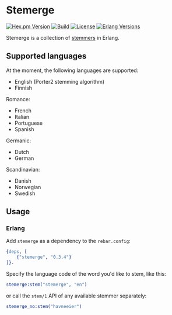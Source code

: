 # Stemerge

[![Hex.pm Version](https://img.shields.io/hexpm/v/stemerge?style=flat-square&color=39b8a5)](https://hex.pm/packages/stemerge)
[![Build](https://img.shields.io/github/actions/workflow/status/donderom/stemerge/main.yml?style=flat-square&logo=github)](https://github.com/donderom/stemerge/actions/workflows/main.yml)
[![License](https://img.shields.io/github/license/donderom/stemerge?style=flat-square)](https://github.com/donderom/stemerge/blob/main/LICENSE)
[![Erlang Versions](https://img.shields.io/badge/Erlang-24%20to%2028-b83998?logo=erlang&style=flat-square)](https://www.erlang.org)

Stemerge is a collection of [stemmers](http://en.wikipedia.org/wiki/Stemming) in Erlang.

## Supported languages

At the moment, the following languages are supported:

* English (Porter2 stemming algorithm)
* Finnish

Romance:

* French
* Italian
* Portuguese
* Spanish

Germanic:

* Dutch
* German

Scandinavian:

* Danish
* Norwegian
* Swedish

## Usage

### Erlang

Add `stemerge` as a dependency to the `rebar.config`:

```erlang
{deps, [
    {"stemerge", "0.3.4"}
]}.
```

Specify the language code of the word you'd like to stem, like this:

```erlang
stemerge:stem("stemerge", "en")
```

or call the `stem/1` API of any available stemmer separately:

```erlang
stemerge_no:stem("havneeier")
```

